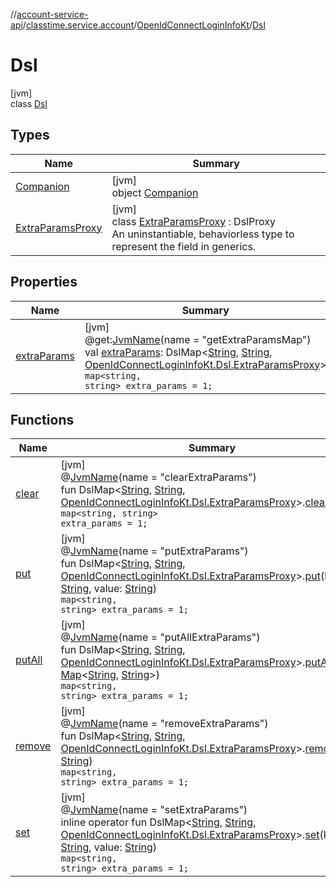 //[account-service-api](../../../../index.md)/[classtime.service.account](../../index.md)/[OpenIdConnectLoginInfoKt](../index.md)/[Dsl](index.md)

# Dsl

[jvm]\
class [Dsl](index.md)

## Types

| Name | Summary |
|---|---|
| [Companion](-companion/index.md) | [jvm]<br>object [Companion](-companion/index.md) |
| [ExtraParamsProxy](-extra-params-proxy/index.md) | [jvm]<br>class [ExtraParamsProxy](-extra-params-proxy/index.md) : DslProxy<br>An uninstantiable, behaviorless type to represent the field in generics. |

## Properties

| Name | Summary |
|---|---|
| [extraParams](extra-params.md) | [jvm]<br>@get:[JvmName](https://kotlinlang.org/api/latest/jvm/stdlib/kotlin.jvm/-jvm-name/index.html)(name = &quot;getExtraParamsMap&quot;)<br>val [extraParams](extra-params.md): DslMap&lt;[String](https://kotlinlang.org/api/latest/jvm/stdlib/kotlin/-string/index.html), [String](https://kotlinlang.org/api/latest/jvm/stdlib/kotlin/-string/index.html), [OpenIdConnectLoginInfoKt.Dsl.ExtraParamsProxy](-extra-params-proxy/index.md)&gt;<br><code>map<string, string> extra_params = 1;</code> |

## Functions

| Name | Summary |
|---|---|
| [clear](clear.md) | [jvm]<br>@[JvmName](https://kotlinlang.org/api/latest/jvm/stdlib/kotlin.jvm/-jvm-name/index.html)(name = &quot;clearExtraParams&quot;)<br>fun DslMap&lt;[String](https://kotlinlang.org/api/latest/jvm/stdlib/kotlin/-string/index.html), [String](https://kotlinlang.org/api/latest/jvm/stdlib/kotlin/-string/index.html), [OpenIdConnectLoginInfoKt.Dsl.ExtraParamsProxy](-extra-params-proxy/index.md)&gt;.[clear](clear.md)()<br><code>map<string, string> extra_params = 1;</code> |
| [put](put.md) | [jvm]<br>@[JvmName](https://kotlinlang.org/api/latest/jvm/stdlib/kotlin.jvm/-jvm-name/index.html)(name = &quot;putExtraParams&quot;)<br>fun DslMap&lt;[String](https://kotlinlang.org/api/latest/jvm/stdlib/kotlin/-string/index.html), [String](https://kotlinlang.org/api/latest/jvm/stdlib/kotlin/-string/index.html), [OpenIdConnectLoginInfoKt.Dsl.ExtraParamsProxy](-extra-params-proxy/index.md)&gt;.[put](put.md)(key: [String](https://kotlinlang.org/api/latest/jvm/stdlib/kotlin/-string/index.html), value: [String](https://kotlinlang.org/api/latest/jvm/stdlib/kotlin/-string/index.html))<br><code>map<string, string> extra_params = 1;</code> |
| [putAll](put-all.md) | [jvm]<br>@[JvmName](https://kotlinlang.org/api/latest/jvm/stdlib/kotlin.jvm/-jvm-name/index.html)(name = &quot;putAllExtraParams&quot;)<br>fun DslMap&lt;[String](https://kotlinlang.org/api/latest/jvm/stdlib/kotlin/-string/index.html), [String](https://kotlinlang.org/api/latest/jvm/stdlib/kotlin/-string/index.html), [OpenIdConnectLoginInfoKt.Dsl.ExtraParamsProxy](-extra-params-proxy/index.md)&gt;.[putAll](put-all.md)(map: [Map](https://kotlinlang.org/api/latest/jvm/stdlib/kotlin.collections/-map/index.html)&lt;[String](https://kotlinlang.org/api/latest/jvm/stdlib/kotlin/-string/index.html), [String](https://kotlinlang.org/api/latest/jvm/stdlib/kotlin/-string/index.html)&gt;)<br><code>map<string, string> extra_params = 1;</code> |
| [remove](remove.md) | [jvm]<br>@[JvmName](https://kotlinlang.org/api/latest/jvm/stdlib/kotlin.jvm/-jvm-name/index.html)(name = &quot;removeExtraParams&quot;)<br>fun DslMap&lt;[String](https://kotlinlang.org/api/latest/jvm/stdlib/kotlin/-string/index.html), [String](https://kotlinlang.org/api/latest/jvm/stdlib/kotlin/-string/index.html), [OpenIdConnectLoginInfoKt.Dsl.ExtraParamsProxy](-extra-params-proxy/index.md)&gt;.[remove](remove.md)(key: [String](https://kotlinlang.org/api/latest/jvm/stdlib/kotlin/-string/index.html))<br><code>map<string, string> extra_params = 1;</code> |
| [set](set.md) | [jvm]<br>@[JvmName](https://kotlinlang.org/api/latest/jvm/stdlib/kotlin.jvm/-jvm-name/index.html)(name = &quot;setExtraParams&quot;)<br>inline operator fun DslMap&lt;[String](https://kotlinlang.org/api/latest/jvm/stdlib/kotlin/-string/index.html), [String](https://kotlinlang.org/api/latest/jvm/stdlib/kotlin/-string/index.html), [OpenIdConnectLoginInfoKt.Dsl.ExtraParamsProxy](-extra-params-proxy/index.md)&gt;.[set](set.md)(key: [String](https://kotlinlang.org/api/latest/jvm/stdlib/kotlin/-string/index.html), value: [String](https://kotlinlang.org/api/latest/jvm/stdlib/kotlin/-string/index.html))<br><code>map<string, string> extra_params = 1;</code> |
